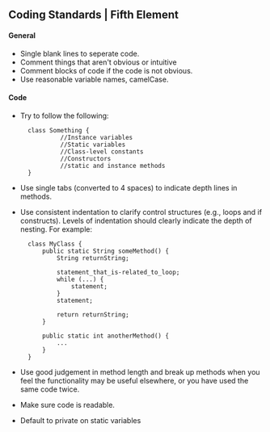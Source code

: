 ## Coding Standards | Fifth Element

#### General

* Single blank lines to seperate code.
* Comment things that aren't obvious or intuitive
* Comment blocks of code if the code is not obvious.
* Use reasonable variable names, camelCase.

#### Code
* Try to follow the following:

        class Something {
                 //Instance variables
                 //Static variables
                 //Class-level constants
                 //Constructors
                 //static and instance methods
        }

* Use single tabs (converted to 4 spaces) to indicate depth lines in methods.
* Use consistent indentation to clarify control structures (e.g., loops and if constructs). Levels of indentation should clearly indicate the depth of nesting. For example:

        class MyClass {
            public static String someMethod() {
				String returnString;
				
                statement_that_is-related_to_loop;
                while (...) {
                    statement;
                }
                statement;
				
				return returnString;
            }
			
            public static int anotherMethod() {
                ...
            }
        }

* Use good judgement in method length and break up methods when you feel the functionality may be useful elsewhere, or you have used the same code twice.
* Make sure code is readable. 
* Default to private on static variables
